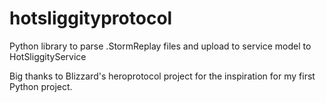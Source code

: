 # hotsliggityprotocol
Python library to parse .StormReplay files and upload to service model to HotSliggityService

Big thanks to Blizzard's heroprotocol project for the inspiration for my first Python project.
